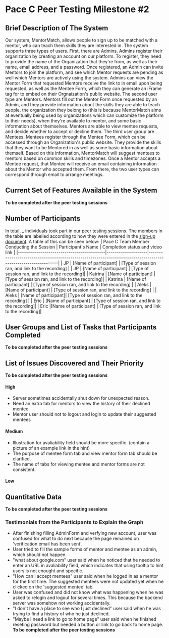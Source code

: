 # Pace C Peer Testing Milestone #2

## Brief Description of The System

Our system, MentorMatch, allows people to sign up to be matched with a mentor, who can teach them skills they are interested in. The system supports three types of users. First, there are Admins. Admins register their organization by creating an account on our platform. To register, they need to provide the name of the Organization that they're from, as well as their name, email address, and a password. Once registered, an Admin can invite Mentors to join the platform, and see which Mentor requests are pending as well which Mentors are actively using the system. Admins can view the Mentor Form that requested Mentors receive the link to in email upon being requested, as well as the Mentee Form, which they can generate an iFrame tag for to embed on their Orgnaization's public website. The second user type are Mentors. Mentors fill out the Mentor Form once requested by an Admin, and they provide information about the skills they are able to teach people, the organization they belong to (this is because MentorMatch aims at eventually being used by organizations which can customize the platform to their needs), when they're available to mentor, and some basic information about themselves. Mentors are able to view mentee requests, and decide whether to accept or decline them. The third user group are Mentees. Mentees register through the Mentee Form, which can be accessed through an Organization's public website. They provide the skills that they want to be Mentored in as well as some basic information about themself. Based on this information, MentorMatch will suggest mentees to mentors based on common skills and timezones. Once a Mentor accepts a Mentee request, that Mentee will receive an email containing information about the Mentor who accepted them. From there, the two user types can correspond through email to arrange meetings.

## Current Set of Features Available in the System

**To be completed after the peer testing sessions**

## Number of Participants

In total, **\_** individuals took part in our peer testing sessions. The members in the table are labelled according to how they were entered in the [sign-up document](https://docs.google.com/spreadsheets/d/1hl-bVGtlN1JMaNCbpx4tqgj7R5T_lkqo-KdooR9Aevk/edit#gid=1784474127). A table of this can be seen below:
| Pace C Team Member Conducting the Session | Participant's Name | Completion status and video link |
|-------------------------------------------|--------------------|---------------------------------------------------------------------------------------------------------------|
| JP | [Name of participant] | [Type of session ran, and link to the recording] |
| JP | [Name of participant] | [Type of session ran, and link to the recording]|
| Katrina | [Name of participant] | [Type of session ran, and link to the recording]|
| Katrina | [Name of participant] | [Type of session ran, and link to the recording] |
| Aleks | [Name of participant] | [Type of session ran, and link to the recording] |
| Aleks | [Name of participant]| [Type of session ran, and link to the recording] |
| Eric | [Name of participant] | [Type of session ran, and link to the recording]|
| Eric |[Name of participant] | [Type of session ran, and link to the recording]|

## User Groups and List of Tasks that Participants Completed

**To be completed after the peer testing sessions**

## List of Issues Discovered and Their Priority

**To be completed after the peer testing sessions**

#### High
- Server sometimes accidentally shut down for unexpected reason.
- Need an extra tab for mentors to view the history of their declined mentee.
- Mentor user should not to logout and login to update their suggested mentees
#### Medium
- Illustration for avaliability field should be more specific. (contain a picture of an example link in the hint)
- The purpose of mentee form tab and view mentor form tab should be clarified.
- The name of tabs for viewing mentee and mentor forms are not consistent.
#### Low

## Quantitative Data

**To be completed after the peer testing sessions**

### Testimonials from the Participants to Explain the Graph

- After finishing filling AdminForm and verfying new account, user was confused for what to do next because the page remained on 'verification email has been sent'. 
- User tried to fill the sample forms of mentor and mentee as an admin, which should not happen.
- "what about google.com" user said when he noticed that he needed to enter an URL in avaliability field, which indicates that using tooltip to hint users is not enought and specific.
- "How can I accept mentees" user said when he logged in as a mentor for the first time. The suggested mentees were not updated yet when he clicked on the 'suggested mentee' tab.
- User was confused and did not know what was happening when he was asked to relogin and logout for several times. This because the backend server was somehow not working accidentally.
- "I don't have a place to see who I just declined" user said when he was trying to find a history of who he just declined.
- "Maybe I need a link to go to home page" user said when he finished reseting password but needed a button or link to go back to home page.
**To be completed after the peer testing sessions**
